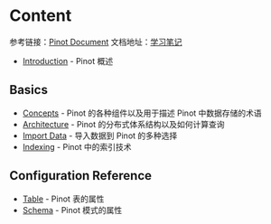 # Content

参考链接：[Pinot Document](https://docs.pinot.apache.org/)
文档地址：[学习笔记](https://dyy1007.gitbook.io/apache-pinot/)
* [Introduction](Introduction.md) - Pinot 概述

## Basics

* [Concepts](basics/Concepts.md) - Pinot 的各种组件以及用于描述 Pinot 中数据存储的术语
* [Architecture](basics/Architecture.md) - Pinot 的分布式体系结构以及如何计算查询
* [Import Data](basics/import-data/) - 导入数据到 Pinot 的多种选择
* [Indexing](basics/indexing/) - Pinot 中的索引技术

## Configuration Reference

* [Table](configuration-reference/table.md) - Pinot 表的属性
* [Schema](configuration-reference/schema.md) - Pinot 模式的属性
